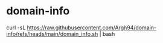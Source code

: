 # domain-info

curl -sL https://raw.githubusercontent.com/Argh94/domain-info/refs/heads/main/domain_info.sh | bash
